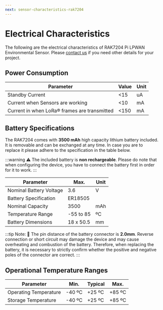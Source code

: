 ```yaml
---
next: sensor-characteristics-rak7204
---
```


# Electrical Characteristics 

The following are the electrical characteristics of RAK7204 Pi LPWAN Environmental Sensor. Please [contact us](mailto:fomi@rakwireless.com) if you need other details for your project.

## Power Consumption

|Parameter|Value|Unit|
|----|----|----|
|Standby Current|<15|uA|
|Current when Sensors are working|<10|mA|
|Current in when LoRa® frames are transmitted|<150|mA|

## Battery Specifications
The RAK7204 comes with **3500 mAh** high capacity lithium battery included. It is removable and can be exchanged at any time. In case you are to replace it please adhere to the specification in the table below.

:::warning
:warning: The included battery is **non rechargeable**. Please do note that when configuring the device, you have to connect the battery first in order for it to work.
:::

|Parameter|Max.|Unit|
|----|----|----|
|Nominal Battery Voltage|3.6|V|
|Battery Specification|ER18505||
|Nominal Capacity|3500|mAh|
|Temperature Range|-55 to 85|ºC|
|Battery Dimensions|18 x 50.5|mm|

:::tip Note:
:pencil: The pin distance of the battery connector is **2.0mm**. Reverse connection or short circuit may damage the device and may cause overheating and combustion of the battery. Therefore, when replacing the battery, it is necessary to strictly confirm whether the positive and negative poles of the connector are correct.
:::

## Operational Temperature Ranges

|Parameter|Min.|Typical|Max.|
|----|----|----|----|
|Operating Temperature|-40 ºC|+25 ºC|+85 ºC|
|Storage Temperature|-40 ºC|+25 ºC|	+85 ºC|